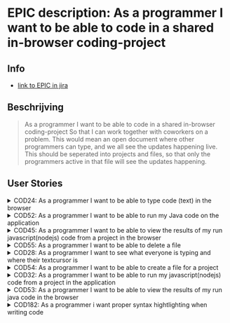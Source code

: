# EPIC description: As a programmer I want to be able to code in a shared in-browser coding-project


## Info
* [link to EPIC in jira](https://codelaborative.atlassian.net/browse/COD-16)


## Beschrijving 
> As a programmer I want to be able to code in a shared in-browser coding-project
> So that I can work together with coworkers on a problem.
> This would mean an open document where other programmers can type, and we all see the updates happening live.
> This should be seperated into projects and files, so that only the programmers active in that file will see the updates happening.
<!-- {beschrijving van {TYPE}}
> voorbeeld: As a programmer i want to be able to delete a file on the frontend.
> This should send a request with the projectId and {file Identifyer} to the backend after which the backend should look for the project with this id, 
> grab the latest version of the project out of the cache and delete the file if the project contains the {file Identifyer}. 
> Then an (succes) response shoud be returned -->


## User Stories
<details>
<summary>COD24: As a programmer I want to be able to type code (text) in the browser</summary>

* [User Story description](https://github.com/webbasedcode/documentation/blob/main/doc/user_stories/COD24.md)
* [Link to jira](https://codelaborative.atlassian.net/browse/COD-24)
</details>


<details>
<summary>COD52: As a programmer I want to be able to run my Java code on the application</summary>

* [User Story description](https://github.com/webbasedcode/documentation/blob/main/doc/user_stories/COD52.md)
* [Link to jira](https://codelaborative.atlassian.net/browse/COD-52)
</details>


<details>
<summary>COD45: As a programmer I want to be able to view the results of my run javascript(nodejs) code from a project in the browser</summary>

* [User Story description](https://github.com/webbasedcode/documentation/blob/main/doc/user_stories/COD45.md)
* [Link to jira](https://codelaborative.atlassian.net/browse/COD-45)
</details>


<details>
<summary>COD55: As a programmer I want to be able to delete a file</summary>

* [User Story description](https://github.com/webbasedcode/documentation/blob/main/doc/user_stories/COD55.md)
* [Link to jira](https://codelaborative.atlassian.net/browse/COD-55)
</details>


<details>
<summary>COD28: As a programmer I want to see what everyone is typing and where their textcursor is</summary>

* [User Story description](https://github.com/webbasedcode/documentation/blob/main/doc/user_stories/COD28.md)
* [Link to jira](https://codelaborative.atlassian.net/browse/COD-28)
</details>


<details>
<summary>COD54: As a programmer I want to be able to create a file for a project</summary>

* [User Story description](https://github.com/webbasedcode/documentation/blob/main/doc/user_stories/COD54.md)
* [Link to jira](https://codelaborative.atlassian.net/browse/COD-54)
</details>


<details>
<summary>COD32: As a programmer I want to be able to run my javascript(nodejs) code from a project in the application</summary>

* [User Story description](https://github.com/webbasedcode/documentation/blob/main/doc/user_stories/COD32.md)
* [Link to jira](https://codelaborative.atlassian.net/browse/COD-32)
</details>


<details>
<summary>COD53: As a programmer I want to be able to view the results of my run java code in the browser</summary>

* [User Story description](https://github.com/webbasedcode/documentation/blob/main/doc/user_stories/COD53.md)
* [Link to jira](https://codelaborative.atlassian.net/browse/COD-53)
</details>


<details>
<summary>COD182: As a programmer i want proper syntax hightlighting when writing code</summary>

* [User Story description](https://github.com/webbasedcode/documentation/blob/main/doc/user_stories/COD182.md)
* [Link to jira](https://github.com/webbasedcode/documentation/blob/main/doc/user_stories/COD182.md)
</details>
